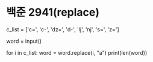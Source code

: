 # 백준 2941(replace)

c_list = ['c=', 'c-', 'dz=', 'd-', 'lj', 'nj', 's=', 'z=']

word = input()

for i in c_list:
    word = word.replace(i, "a")
print(len(word))    
